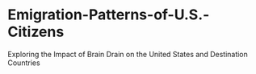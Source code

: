 # Emigration-Patterns-of-U.S.-Citizens
Exploring the Impact of Brain Drain on the United States and Destination Countries
